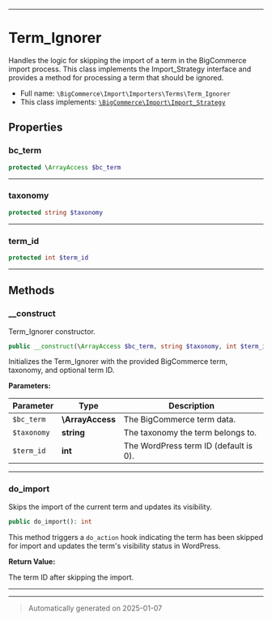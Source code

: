 ***

# Term_Ignorer

Handles the logic for skipping the import of a term in the BigCommerce import process. This class implements
the Import_Strategy interface and provides a method for processing a term that should be ignored.



* Full name: `\BigCommerce\Import\Importers\Terms\Term_Ignorer`
* This class implements:
[`\BigCommerce\Import\Import_Strategy`](./classes/BigCommerce/Import/Import_Strategy.md)



## Properties


### bc_term



```php
protected \ArrayAccess $bc_term
```







***

### taxonomy



```php
protected string $taxonomy
```







***

### term_id



```php
protected int $term_id
```







***

## Methods


### __construct

Term_Ignorer constructor.

```php
public __construct(\ArrayAccess $bc_term, string $taxonomy, int $term_id): mixed
```

Initializes the Term_Ignorer with the provided BigCommerce term, taxonomy, and optional term ID.






**Parameters:**

| Parameter | Type | Description |
|-----------|------|-------------|
| `$bc_term` | **\ArrayAccess** | The BigCommerce term data. |
| `$taxonomy` | **string** | The taxonomy the term belongs to. |
| `$term_id` | **int** | The WordPress term ID (default is 0). |





***

### do_import

Skips the import of the current term and updates its visibility.

```php
public do_import(): int
```

This method triggers a `do_action` hook indicating the term has been skipped for import
and updates the term's visibility status in WordPress.







**Return Value:**

The term ID after skipping the import.




***


***
> Automatically generated on 2025-01-07
